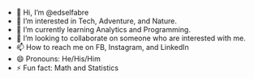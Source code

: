 - 👋 Hi, I’m @edselfabre
- 👀 I’m interested in Tech, Adventure, and Nature.
- 🌱 I’m currently learning Analytics and Programming.
- 💞️ I’m looking to collaborate on someone who are interested with me.
- 📫 How to reach me on FB, Instagram, and LinkedIn
- 😄 Pronouns: He/His/Him
- ⚡ Fun fact: Math and Statistics

<!---
edselfabre/edselfabre is a ✨ special ✨ repository because its `README.md` (this file) appears on your GitHub profile.
You can click the Preview link to take a look at your changes.
--->
